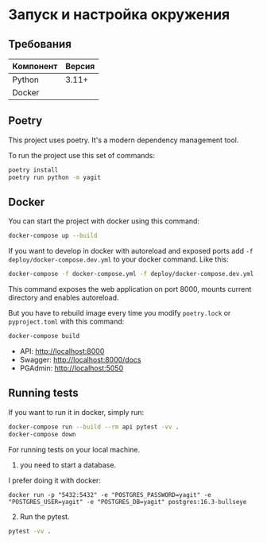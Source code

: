 
# Запуск и настройка окружения

## Требования

| Компонент | Версия |
|-----------|--------|
| Python    | 3.11+  |
| Docker    |  |

## Poetry

This project uses poetry. It's a modern dependency management
tool.

To run the project use this set of commands:

```bash
poetry install
poetry run python -m yagit
```


## Docker

You can start the project with docker using this command:

```bash
docker-compose up --build
```

If you want to develop in docker with autoreload and exposed ports add `-f deploy/docker-compose.dev.yml` to your docker command.
Like this:

```bash
docker-compose -f docker-compose.yml -f deploy/docker-compose.dev.yml --project-directory . up --build
```

This command exposes the web application on port 8000, mounts current directory and enables autoreload.

But you have to rebuild image every time you modify `poetry.lock` or `pyproject.toml` with this command:

```bash
docker-compose build
```

- API: <http://localhost:8000>
- Swagger: <http://localhost:8000/docs>
- PGAdmin: <http://localhost:5050>

## Running tests

If you want to run it in docker, simply run:

```bash
docker-compose run --build --rm api pytest -vv .
docker-compose down
```

For running tests on your local machine.
1. you need to start a database.

I prefer doing it with docker:
```
docker run -p "5432:5432" -e "POSTGRES_PASSWORD=yagit" -e "POSTGRES_USER=yagit" -e "POSTGRES_DB=yagit" postgres:16.3-bullseye
```


2. Run the pytest.
```bash
pytest -vv .
```
